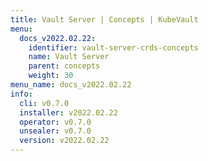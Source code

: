 ```yaml
---
title: Vault Server | Concepts | KubeVault
menu:
  docs_v2022.02.22:
    identifier: vault-server-crds-concepts
    name: Vault Server
    parent: concepts
    weight: 30
menu_name: docs_v2022.02.22
info:
  cli: v0.7.0
  installer: v2022.02.22
  operator: v0.7.0
  unsealer: v0.7.0
  version: v2022.02.22
---
```


